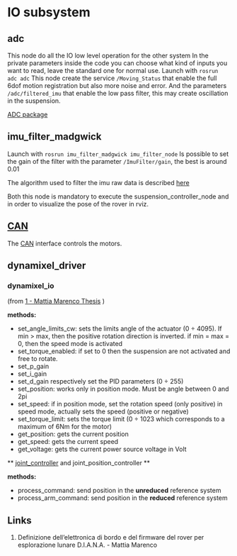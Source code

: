 # IO subsystem

## adc
This node do all the IO low level operation for the other system
In the private parameters inside the code you can choose what kind of inputs you want to read, leave the standard one for normal use.
Launch with ```rosrun adc adc```
This node create the service ```/Moving_Status``` that enable the full 6dof motion registration but also more noise and error. And the parameters ```/adc/filtered_imu``` that enable the low pass filter, this may create oscillation in the suspension.

[ADC package](adc_package.md)


## imu_filter_madgwick
Launch with ```rosrun imu_filter_madgwick imu_filter_node```
Is possible to set the gain of the filter with the parameter ```/ImuFilter/gain```, the best is around 0.01

The algorithm used to filter the imu raw data is described [here](http://www.x-io.co.uk/res/doc/madgwick_internal_report.pdf)


Both this node is mandatory to execute the suspension_controller_node and in order to visualize the pose of the rover in rviz.

## [CAN](can.md)

The [CAN](http://en.wikipedia.org/wiki/Controller_area_network) interface controls the motors. 

## dynamixel_driver

### dynamixel_io

(from  [1 - Mattia Marenco Thesis](io.md#Links) )

**methods:**
  - set_angle_limits_cw: 
    sets the limits angle of the actuator (0 ÷ 4095). 
    If min > max, then the positive rotation direction is inverted. 
    if min = max = 0, then the speed mode is activated
  - set_torque_enabled: if set to 0 then the suspension are not activated
    and free to rotate.
  - set_p_gain
  - set_i_gain 
  - set_d_gain 
    respectively set the PID parameters (0 ÷ 255)
  - set_position: 
    works only in position mode. Must be angle between 0 and 2pi
  - set_speed: 
    if in position mode, set the rotation speed (only positive)
    in speed mode, actually sets the speed (positive or negative)
  - set_torque_limit:
    sets the torque limit (0 ÷ 1023 which corresponds to a maximum of 6Nm for the motor)
  - get_position: 
    gets the current position
  - get_speed: 
    gets the current speed
  - get_voltage: 
    gets the current power source voltage in Volt

** [joint_controller](dynamixel_joint_controller.md) and joint_position_controller **

**methods:**
 - process_command: 
  send position in the **unreduced** reference system
 - process_arm_command: 
  send position in the **reduced** reference system


## Links
  1. Definizione dell’elettronica di bordo e del firmware del rover per esplorazione lunare D.I.A.N.A. - Mattia Marenco

